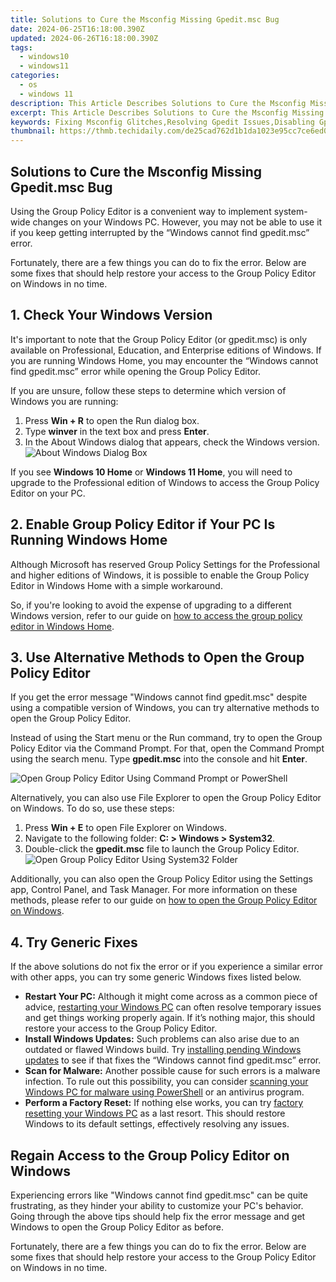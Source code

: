 ```yaml
---
title: Solutions to Cure the Msconfig Missing Gpedit.msc Bug
date: 2024-06-25T16:18:00.390Z
updated: 2024-06-26T16:18:00.390Z
tags:
  - windows10
  - windows11
categories:
  - os
  - windows 11
description: This Article Describes Solutions to Cure the Msconfig Missing Gpedit.msc Bug
excerpt: This Article Describes Solutions to Cure the Msconfig Missing Gpedit.msc Bug
keywords: Fixing Msconfig Glitches,Resolving Gpedit Issues,Disabling Gpedit Bug Fix,Curing System Config Errors,Remedying MSCONFIG Problems,Overcoming Gpedit Malfunction,Solving Group Policy Editor Crash
thumbnail: https://thmb.techidaily.com/de25cad762d1b1da1023e95cc7ce6ed0cc716ab658bda48c421a9e8a9c4e4418.png
---
```


## Solutions to Cure the Msconfig Missing Gpedit.msc Bug

 Using the Group Policy Editor is a convenient way to implement system-wide changes on your Windows PC. However, you may not be able to use it if you keep getting interrupted by the “Windows cannot find gpedit.msc” error.

 Fortunately, there are a few things you can do to fix the error. Below are some fixes that should help restore your access to the Group Policy Editor on Windows in no time.

## 1\. Check Your Windows Version

 It's important to note that the Group Policy Editor (or gpedit.msc) is only available on Professional, Education, and Enterprise editions of Windows. If you are running Windows Home, you may encounter the “Windows cannot find gpedit.msc” error while opening the Group Policy Editor.

 If you are unsure, follow these steps to determine which version of Windows you are running:

1. Press **Win + R** to open the Run dialog box.
2. Type **winver** in the text box and press **Enter**.
3. In the About Windows dialog that appears, check the Windows version.  
![About Windows Dialog Box](https://static1.makeuseofimages.com/wordpress/wp-content/uploads/2023/08/about-windows-dialog-box.jpg)

 If you see **Windows 10 Home** or **Windows 11 Home**, you will need to upgrade to the Professional edition of Windows to access the Group Policy Editor on your PC.

## 2\. Enable Group Policy Editor if Your PC Is Running Windows Home

 Although Microsoft has reserved Group Policy Settings for the Professional and higher editions of Windows, it is possible to enable the Group Policy Editor in Windows Home with a simple workaround.

 So, if you're looking to avoid the expense of upgrading to a different Windows version, refer to our guide on [how to access the group policy editor in Windows Home](https://www.makeuseof.com/tag/access-group-policy-editor-even-windows-home-settings-try/).

## 3\. Use Alternative Methods to Open the Group Policy Editor

 If you get the error message "Windows cannot find gpedit.msc" despite using a compatible version of Windows, you can try alternative methods to open the Group Policy Editor.

 Instead of using the Start menu or the Run command, try to open the Group Policy Editor via the Command Prompt. For that, open the Command Prompt using the search menu. Type **gpedit.msc** into the console and hit **Enter**.

![Open Group Policy Editor Using Command Prompt or PowerShell](https://static1.makeuseofimages.com/wordpress/wp-content/uploads/2022/12/open-group-policy-editor-using-command-prompt-or-powershell.jpg)

 Alternatively, you can also use File Explorer to open the Group Policy Editor on Windows. To do so, use these steps:

1. Press **Win + E** to open File Explorer on Windows.
2. Navigate to the following folder: **C: > Windows > System32**.
3. Double-click the **gpedit.msc** file to launch the Group Policy Editor.  
![Open Group Policy Editor Using System32 Folder](https://static1.makeuseofimages.com/wordpress/wp-content/uploads/2022/12/open-group-policy-editor-using-system32-folder.jpg)

 Additionally, you can also open the Group Policy Editor using the Settings app, Control Panel, and Task Manager. For more information on these methods, please refer to our guide on [how to open the Group Policy Editor on Windows](https://www.makeuseof.com/windows-11-open-local-group-policy-editor/).

## 4\. Try Generic Fixes

 If the above solutions do not fix the error or if you experience a similar error with other apps, you can try some generic Windows fixes listed below.

* **Restart Your PC:** Although it might come across as a common piece of advice, [restarting your Windows PC](https://www.makeuseof.com/windows-restart-methods/) can often resolve temporary issues and get things working properly again. If it’s nothing major, this should restore your access to the Group Policy Editor.
* **Install Windows Updates:** Such problems can also arise due to an outdated or flawed Windows build. Try [installing pending Windows updates](https://www.makeuseof.com/update-windows-manually/) to see if that fixes the “Windows cannot find gpedit.msc” error.
* **Scan for Malware:** Another possible cause for such errors is a malware infection. To rule out this possibility, you can consider [scanning your Windows PC for malware using PowerShell](https://www.makeuseof.com/how-to-use-powershell-to-scan-windows-10-for-malware/) or an antivirus program.
* **Perform a Factory Reset:** If nothing else works, you can try [factory resetting your Windows PC](https://www.makeuseof.com/tag/4-ways-factory-reset-windows-computer/) as a last resort. This should restore Windows to its default settings, effectively resolving any issues.

## Regain Access to the Group Policy Editor on Windows

 Experiencing errors like "Windows cannot find gpedit.msc" can be quite frustrating, as they hinder your ability to customize your PC's behavior. Going through the above tips should help fix the error message and get Windows to open the Group Policy Editor as before.

 Fortunately, there are a few things you can do to fix the error. Below are some fixes that should help restore your access to the Group Policy Editor on Windows in no time.



<ins class="adsbygoogle"
      style="display:block"
      data-ad-client="ca-pub-7571918770474297"
      data-ad-slot="8358498916"
      data-ad-format="auto"
      data-full-width-responsive="true"></ins>
